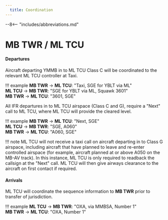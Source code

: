```yaml
---
  title: Coordination
---
```


--8<-- "includes/abbreviations.md"

# MB TWR / ML TCU
#### Departures

Aircraft departing YMMB in to ML TCU Class C will be coordinated to the relevant ML TCU controller at Taxi.

!!! example
    **MB TWR** -> **ML TCU**: "Taxi, SGE for YBLT via ML"  
    **ML TCU** -> **MB TWR**: "SGE for YBLT via ML, Squawk 3601"  
    **MB TWR** -> **ML TCU**: "3601, SGE"

All IFR departures in to ML TCU airspace (Class C and G), require a "Next" call to ML TCU, where ML TCU will provide the cleared level.

!!! example
    **MB TWR** -> **ML TCU**: "Next, SGE"  
    **ML TCU** -> **MB TWR**: "SGE, A060"  
    **MB TWR** -> **ML TCU**: "A060, SGE"

!!! note
    ML TCU will not receive a taxi call on aircraft departing in to Class G airspace, including aircraft that have planned to leave and re-enter controlled airspace (for example, aircraft planned at or above A050 on the MB-AV track). In this instance, ML TCU is only required to readback the callsign at the "Next" call. ML TCU will then give airways clearance to the aircraft on first contact if required.
#### Arrivals
ML TCU will coordinate the sequence information to **MB TWR** prior to transfer of jurisdiction.

!!! example
    **ML TCU** -> **MB TWR**: "OXA, via MMBSA, Number 1"  
    **MB TWR** -> **ML TCU**: "OXA, Number 1"  